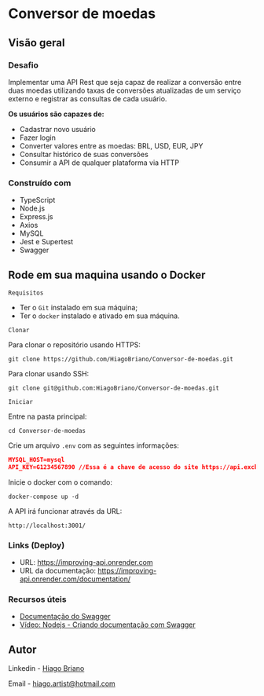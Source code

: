 # Conversor de moedas

## Visão geral

### Desafio

Implementar uma API Rest que seja capaz de realizar a conversão entre duas moedas utilizando taxas de conversões atualizadas de um serviço externo e registrar as consultas de cada usuário.

**Os usuários são capazes de:**

- Cadastrar novo usuário
- Fazer login
- Converter valores entre as moedas: BRL, USD, EUR, JPY
- Consultar histórico de suas conversões
- Consumir a API de qualquer plataforma via HTTP

### Construído com

- TypeScript
- Node.js
- Express.js
- Axios
- MySQL
- Jest e Supertest
- Swagger

## Rode em sua maquina usando o Docker

`Requisitos`

- Ter o `Git` instalado em sua máquina;
- Ter o `docker` instalado e ativado em sua máquina.

`Clonar`

Para clonar o repositório usando HTTPS:

```
git clone https://github.com/HiagoBriano/Conversor-de-moedas.git
```

Para clonar usando SSH:

```
git clone git@github.com:HiagoBriano/Conversor-de-moedas.git
```

`Iniciar`

Entre na pasta principal:

```
cd Conversor-de-moedas
```

Crie um arquivo `.env` com as seguintes informações:

```JSON
MYSQL_HOST=mysql
API_KEY=G1234567890 //Essa é a chave de acesso do site https://api.exchangeratesapi.io/
```
  
Inicie o docker com o comando:

```
docker-compose up -d
```

A API irá funcionar através da URL:

```
http://localhost:3001/
```

### Links (Deploy)

- URL: https://improving-api.onrender.com
- URL da documentação: https://improving-api.onrender.com/documentation/

### Recursos úteis

- [Documentação do Swagger](https://swagger.io/specification/)
- [Vídeo: Nodejs - Criando documentação com Swagger](https://swagger.io/specification/)

## Autor

Linkedin - [Hiago Briano](https://www.linkedin.com/in/hiago-briano/)

Email - hiago.artist@hotmail.com
